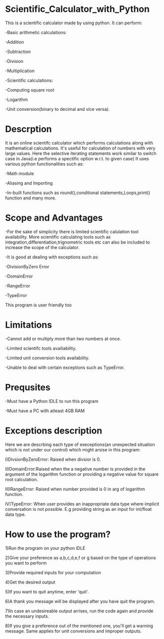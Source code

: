 # Scientific_Calculator_with_Python
This is a scientific calculator made by using python. It can perform:

-Basic arithmetic calculations:

  -Addition
  
  -Subtraction
  
  -Division
  
  -Multiplication
  
-Scientific calculations:

  -Computing square root
  
  -Logarithm 
  
  -Unit conversion(binary to decimal and vice versa).
# Descrption
It is an online scientifc calculator which performs calculations along with mathematical calculations. It's useful for calculation of numbers with very large values. Here the selective iterating statements work similar to switch case in Java(i.e performs a spectific option w.r.t. to given case)
It uses various python functionalities such as:

-Math module

-Aliasing and Importing

-In-built functions such as round(),conditional statements,Loops,print() function and many more.
# Scope and Advantages 
-For the sake of simplicity there is limited scientific calulation tool availability. More scientific calculating tools such as integration,differentiation,trignometric tools etc can also be included to increase the scope of the calculator.

-It is good at dealing with exceptions such as: 

  -DivisionByZero Error
  
  -DomainError 
  
  -RangeError
  
  -TypeError
  
This program is user friendly too
# Limitations
-Cannot add or multiply more than two numbers at once.

-Limited scientifc tools availiability.

-Limited unit conversion tools availability.

-Unable to deal with certain exceptions such as TypeError.
# Prequsites
-Must have a Python IDLE to run this program 

-Must have a PC with atleast 4GB RAM
# Exceptions description
Here we are descrbing each type of execeptions(an unexpected situation which is not under our control) which might arsise in this program:

I)DivsionByZeroError: Raised when divsior is 0.

II)DomainError:Raised when the a negative number is provided in the argument of the logarithm function or providing a negative value for square root calculation.

III)RangeError: Raised when number provided is 0 in arg of logarithm function.

IV)TypeError: When user provides an inappropriate data type where implicit conversation is not possible. E.g providing string as an input for int/float data type.
# How to use the program?
1)Run the program on your python IDLE

2)Give your preference as a,b,c,d,e,f or g based on the type of operations you want to perform

3)Provide required inputs for your computation

4)Get the desired output

5)If you want to quit anytime, enter 'quit'. 

6)A thank you message will be displayed after you have quit the program.

7)In case an undesireable output arrises, run the code again and provide the necessary inputs.

8)If you give a preference out of the mentioned one, you'll get a warning message. Same applies for unit conversions and improper outputs.
